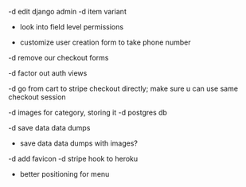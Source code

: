 -d edit django admin
-d item variant

- look into field level permissions


- customize user creation form to take phone number

-d remove our checkout forms

-d factor out auth views

-d go from cart to stripe checkout directly; make sure u can use same checkout session

-d images for category, storing it
-d postgres db

-d save data data dumps

- save data data dumps with images?

-d add favicon
-d stripe hook to heroku
- better positioning for menu